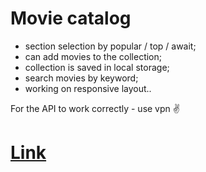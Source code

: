 # Movie catalog


- section selection by popular / top / await;
- can add movies to the collection;
- collection is saved in local storage;
- search movies by keyword;
- working on responsive layout..

For the API to work correctly - use vpn ✌

# [Link](https://ilya-potapow.github.io/movie-catalog/)
